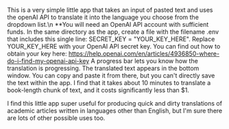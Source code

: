 This is a very simple little app that takes an input of pasted text and uses the openAI API to translate it into the language you choose from the dropdown list.\n
**You will need an OpenAI API account with sufficient funds. In the same directory as the app, create a file with the filename .env that includes this single line: SECRET_KEY = "YOUR_KEY_HERE". Replace YOUR_KEY_HERE with your OpenAI API secret key. You can find out how to obtain your key here: https://help.openai.com/en/articles/4936850-where-do-i-find-my-openai-api-key
A progress bar lets you know how the translation is progressing.
The translated text appears in the bottom window. You can copy and paste it from there, but you can't directly save the text within the app.
I find that it takes about 10 minutes to translate a book-length chunk of text, and it costs significantly less than $1.

I find this little app super useful for producing quick and dirty translations of academic articles written in languages other than English, but I'm sure there are lots of other possible uses too.
